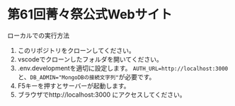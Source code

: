 # 第61回菁々祭公式Webサイト

ローカルでの実行方法

1. このリポジトリをクローンしてください。
2. vscodeでクローンしたフォルダを開いてください。
3. .env.developmentを適切に設定します。
   `AUTH_URL=http://localhost:3000`と、`DB_ADMIN="MongoDBの接続文字列"`が必要です。
4. F5キーを押すとサーバーが起動します。
5. ブラウザでhttp://localhost:3000 にアクセスしてください。
